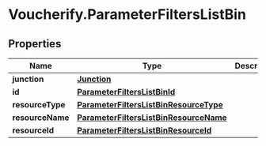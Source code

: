 # Voucherify.ParameterFiltersListBin

## Properties

Name | Type | Description | Notes
------------ | ------------- | ------------- | -------------
**junction** | [**Junction**](Junction.md) |  | [optional] 
**id** | [**ParameterFiltersListBinId**](ParameterFiltersListBinId.md) |  | [optional] 
**resourceType** | [**ParameterFiltersListBinResourceType**](ParameterFiltersListBinResourceType.md) |  | [optional] 
**resourceName** | [**ParameterFiltersListBinResourceName**](ParameterFiltersListBinResourceName.md) |  | [optional] 
**resourceId** | [**ParameterFiltersListBinResourceId**](ParameterFiltersListBinResourceId.md) |  | [optional] 


